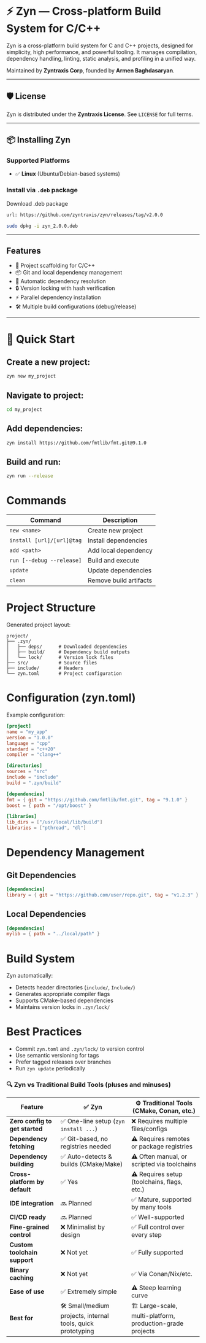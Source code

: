 # ⚡ Zyn — Cross-platform Build System for C/C++

Zyn is a cross-platform build system for C and C++ projects, designed for simplicity, high performance, and powerful tooling. It manages compilation, dependency handling, linting, static analysis, and profiling in a unified way.

Maintained by **Zyntraxis Corp**, founded by **Armen Baghdasaryan**.

---

## 🛡 License

Zyn is distributed under the **Zyntraxis License**. See `LICENSE` for full terms.

---

## 📦 Installing Zyn

### Supported Platforms
- ✅ **Linux** (Ubuntu/Debian-based systems)

### Install via `.deb` package

Download .deb package
```bash
url: https://github.com/zyntraxis/zyn/releases/tag/v2.0.0

sudo dpkg -i zyn_2.0.0.deb
```

---

## Features

- 🚀 Project scaffolding for C/C++
- 📦 Git and local dependency management
- 🔄 Automatic dependency resolution
- 🔒 Version locking with hash verification
- ⚡ Parallel dependency installation
- 🛠️ Multiple build configurations (debug/release)

---

# 🚀 Quick Start

## Create a new project:
```bash
zyn new my_project
```

## Navigate to project:
```bash
cd my_project
```

## Add dependencies:
```bash
zyn install https://github.com/fmtlib/fmt.git@9.1.0
```

## Build and run:
```bash
zyn run --release
```

# Commands

| Command                   | Description            |
| ------------------------- | ---------------------- |
| `new <name>`              | Create new project     |
| `install [url]/[url]@tag`           | Install dependencies   |
| `add <path>`              | Add local dependency   |
| `run [--debug --release]` | Build and execute      |
| `update`                  | Update dependencies    |
| `clean`                   | Remove build artifacts |

# Project Structure

Generated project layout:
```
project/
├── .zyn/
│   ├── deps/      # Downloaded dependencies
│   ├── build/     # Dependency build outputs
│   └── lock/      # Version lock files
├── src/           # Source files
├── include/       # Headers
└── zyn.toml       # Project configuration
```

# Configuration (zyn.toml)

Example configuration:
```toml
[project]
name = "my_app"
version = "1.0.0"
language = "cpp"
standard = "c++20"
compiler = "clang++"

[directories]
sources = "src"
include = "include"
build = ".zyn/build"

[dependencies]
fmt = { git = "https://github.com/fmtlib/fmt.git", tag = "9.1.0" }
boost = { path = "/opt/boost" }

[libraries]
lib_dirs = ["/usr/local/lib/build"]
libraries = ["pthread", "dl"]
```

# Dependency Management

## Git Dependencies
```toml
[dependencies]
library = { git = "https://github.com/user/repo.git", tag = "v1.2.3" }
```

## Local Dependencies
```toml
[dependencies]
mylib = { path = "../local/path" }
```

# Build System

Zyn automatically:

- Detects header directories (`include/`, `Include/`)
- Generates appropriate compiler flags
- Supports CMake-based dependencies
- Maintains version locks in `.zyn/lock/`

# Best Practices

- Commit `zyn.toml` and `.zyn/lock/` to version control
- Use semantic versioning for tags
- Prefer tagged releases over branches
- Run `zyn update` periodically

### 🔍 Zyn vs Traditional Build Tools (pluses and minuses)

| Feature                        | ✅ Zyn                                                      | ⚙️ Traditional Tools (CMake, Conan, etc.)                 |
| ------------------------------ | ---------------------------------------------------------- | -------------------------------------------------------- |
| **Zero config to get started** | ✅ One-line setup (`zyn install ...`)                       | ❌ Requires multiple files/configs                        |
| **Dependency fetching**        | ✅ Git-based, no registries needed                          | ⚠️ Requires remotes or package registries                 |
| **Dependency building**        | ✅ Auto-detects & builds (CMake/Make)                       | ⚠️ Often manual, or scripted via toolchains               |
| **Cross-platform by default**  | ✅ Yes                                                      | ⚠️ Requires setup (toolchains, flags, etc.)               |
| **IDE integration**            | 🔜 Planned                                                  | ✅ Mature, supported by many tools                        |
| **CI/CD ready**                | 🔜 Planned                                                  | ✅ Well-supported                                         |
| **Fine-grained control**       | ❌ Minimalist by design                                     | ✅ Full control over every step                           |
| **Custom toolchain support**   | ❌ Not yet                                                  | ✅ Fully supported                                        |
| **Binary caching**             | ❌ Not yet                                                  | ✅ Via Conan/Nix/etc.                                     |
| **Ease of use**                | ✅ Extremely simple                                         | ⚠️ Steep learning curve                                   |
| **Best for**                   | 🛠️ Small/medium projects, internal tools, quick prototyping | 🏗️ Large-scale, multi-platform, production-grade projects |
